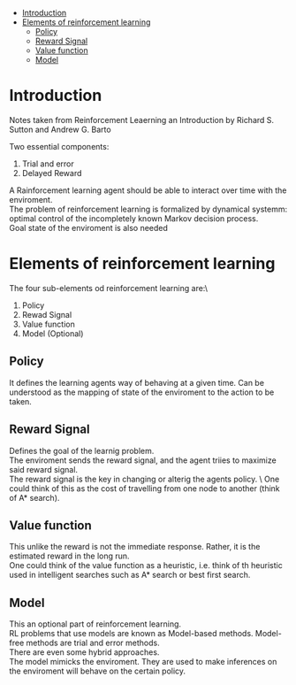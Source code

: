 
- [Introduction](#introduction)
- [Elements of reinforcement learning](#elements-of-reinforcement-learning)
  - [Policy](#policy)
  - [Reward Signal](#reward-signal)
  - [Value function](#value-function)
  - [Model](#model)


# Introduction
Notes taken from Reinforcement Leaerning an Introduction by Richard S. Sutton and Andrew G. Barto

Two essential components: 
1. Trial and error
2. Delayed Reward

A Rainforcement learning agent should be able to interact over time with the enviroment.\
The problem of reinforcement learning is formalized by dynamical systemm: optimal control of the incompletely known Markov decision process. \
Goal state of the enviroment is also needed

# Elements of reinforcement learning 
The four sub-elements od reinforcement learning are:\
1.  Policy
2.  Rewad Signal
3.  Value function
4.  Model (Optional)

## Policy 
It defines the learning agents way of behaving at a given time.  Can be understood as the mapping of state of the enviroment to the action to be taken.
## Reward Signal
Defines the goal of the learnig problem. \
The enviroment sends the reward signal, and the agent triies to maximize said reward signal.\
The reward signal is the key in changing or alterig the agents policy. \ One could think of this as the cost of travelling from one node to another (think of A* search).


## Value function
This unlike the reward is not the immediate response. Rather, it is the estimated reward in the long run.
\
One could think of the value function as a heuristic, i.e. think of th heuristic used in intelligent searches such as A* search or best first search.

## Model 
This an optional part of reinforcement learning.
\
RL problems that use models are known as Model-based methods. Model-free methods are trial and error methods. 
\
There are even some hybrid approaches.\
The model mimicks the enviroment. They are used to make inferences on the enviroment will behave on the certain policy. 








